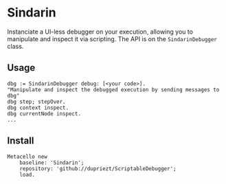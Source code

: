# Sindarin
Instanciate a UI-less debugger on your execution, allowing you to manipulate and inspect it via scripting.
The API is on the `SindarinDebugger` class.

## Usage

```Smalltalk
dbg := SindarinDebugger debug: [<your code>].
"Manipulate and inspect the debugged execution by sending messages to dbg"
dbg step; stepOver.
dbg context inspect.
dbg currentNode inspect.
...
```

## Install
```Smalltalk
Metacello new
    baseline: 'Sindarin';
    repository: 'github://dupriezt/ScriptableDebugger';
    load.
```
